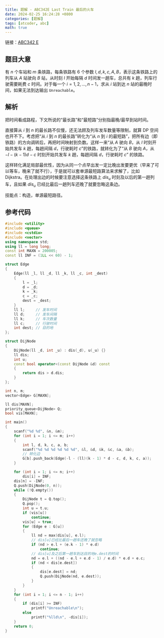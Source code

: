 ```yaml
---
title: 题解 - ABC342E Last Train 最后的火车
date: 2024-02-25 16:24:28 +0800
categories: [题解]
tags: [atcoder, abc]
math: true
---
```


链接：[ABC342 E](https://atcoder.jp/contests/abc342/tasks/abc342_e)

## 题目大意

有 $n$ 个车站和 $m$ 条铁路，每条铁路有 6 个参数 $l,d,k,c,A,B$，表示这条铁路上的列车从 $A$ 站驶向 $B$ 站，从时刻 $l$ 开始每隔 $d$ 时间发一趟车，总共有 $k$ 趟，列车行驶需要耗费 $c$ 时间。对于每一个 $i = 1,2,\dots,n-1$，求从 $i$ 站到达 $n$ 站的最晚时间，如果无法到达输出 `Unreachable`。

## 解析

把时间看成路程，下文所说的“最长路”和“最短路”分别指最晚/最早到站时间。

直接算从 $i$ 到 $n$ 的最长路不仅慢，还无法顾及列车发车数量等限制，就算 DP 空间也开不下。考虑把“从 $i$ 到 $n$ 的最长路”转化为“从 $n$ 到 $i$ 的最短路”，把所有边（即铁路）的方向调转后，再把时间映射到负数。这样一来“从 $A$ 驶向 $B$，从 $l$ 时刻开始共发车 $k$ 趟，每趟间隔 $d$，行驶耗时 $c$”的铁路，就转化为了“从 $B$ 驶向 $A$，从 $-l-(k-1)d-c$ 时刻开始共发车 $k$ 趟，每趟间隔 $d$，行驶耗时 $c$” 的铁路。

这样转化满足局部最优性，因为从同一个点早出发一定比晚出发要更优（早来了可以等车，晚来了就不行），于是就可以套单源最短路算法来求解了，比如 Dijkstra。在处理出边的时候要注意选择这条铁路上 $dis_u$ 时刻及以后的第一趟列车，且如果 $dis_u$ 已经比最后一趟列车还晚了就要忽略这条边。

技能点：构造，单源最短路径。

## 参考代码

```c++
#include <utility>
#include <queue>
#include <cstdio>
#include <vector>
using namespace std;
using ll = long long;
const int MAXN = 200005;
const ll INF = (1LL << 60) - 1;

struct Edge
{
    Edge(ll _l, ll _d, ll _k, ll _c, int _dest)
    {
        l = _l;
        d = _d;
        k = _k;
        c = _c;
        dest = _dest;
    }
    ll l;     // 发车时间
    ll d;     // 发车间隔
    ll k;     // 车次数量
    ll c;     // 行驶时间
    int dest; // 目的地
};

struct DijNode
{
    DijNode(ll _d, int _u) : dis(_d), u(_u) {}
    ll dis;
    int u;
    const bool operator<(const DijNode &d) const
    {
        return dis > d.dis;
    }
};

int n, m;
vector<Edge> G[MAXN];

ll dis[MAXN];
priority_queue<DijNode> Q;
bool vis[MAXN];

int main()
{
    scanf("%d %d", &n, &m);
    for (int i = 1; i <= m; i++)
    {
        int l, d, k, c, a, b;
        scanf("%d %d %d %d %d %d", &l, &d, &k, &c, &a, &b);
        // 转化边
        G[b].push_back(Edge(-l - (ll)(k - 1) * d - c, d, k, c, a));
    }

    for (int i = 1; i <= n; i++)
        dis[i] = INF;
    dis[n] = -INF;
    Q.push(DijNode(0, n));
    while (!Q.empty())
    {
        DijNode t = Q.top();
        Q.pop();
        int u = t.u;
        if (vis[u])
            continue;
        vis[u] = true;
        for (Edge e : G[u])
        {
            ll nd = max(dis[u], e.l);
            // dis[u]已经比最后一趟车还晚了就忽略
            if (nd > e.l + (e.k - 1) * e.d)
                continue;
            // dis[u]及之后第一趟车到达目的地e.dest的时间
            nd = e.l + ((nd - e.l + e.d - 1) / e.d) * e.d + e.c;
            if (nd < dis[e.dest])
            {
                dis[e.dest] = nd;
                Q.push(DijNode(nd, e.dest));
            }
        }
    }
    for (int i = 1; i <= n - 1; i++)
    {
        if (dis[i] >= INF)
            printf("Unreachable\n");
        else
            printf("%lld\n", -dis[i]);
    }
    return 0;
}
```
